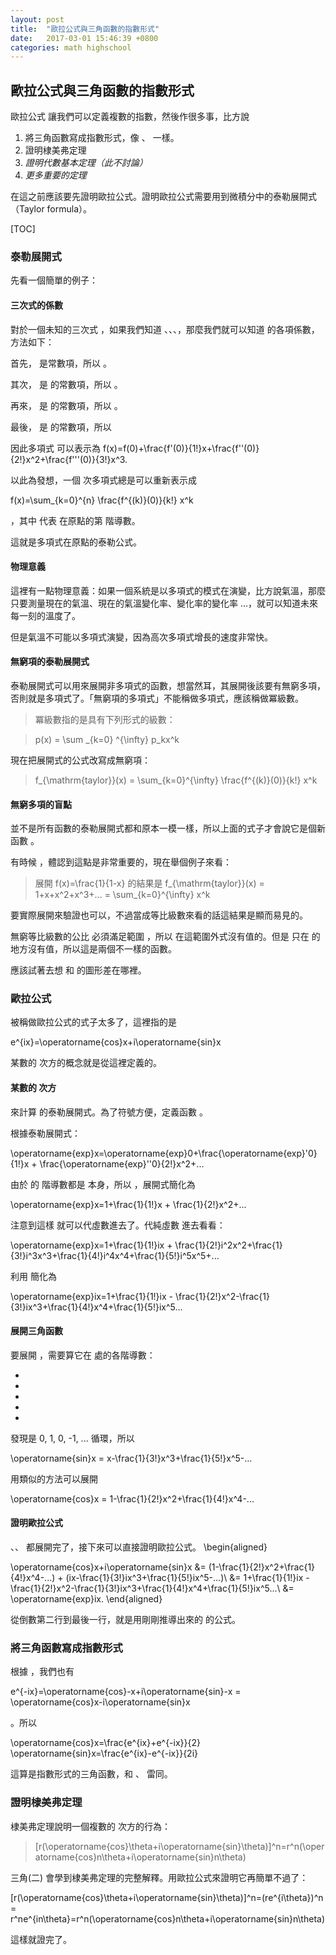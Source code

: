 ```yaml
---
layout: post
title:  "歐拉公式與三角函數的指數形式"
date:   2017-03-01 15:46:39 +0800
categories: math highschool
---
```



歐拉公式與三角函數的指數形式
-----------------------------------------------

歐拉公式 <script type="math/tex" id="MathJax-Element-159"> e^{i\theta}=\operatorname{cos}\theta+i\operatorname{sin}\theta </script> 讓我們可以定義複數的指數，然後作很多事，比方說

1. 將三角函數寫成指數形式，像 <script type="math/tex" id="MathJax-Element-159"> \operatorname{sinh} </script>、 <script type="math/tex" id="MathJax-Element-159"> \operatorname{cosh} </script> 一樣。
2. 證明棣美弗定理
3. *證明代數基本定理（此不討論）*
4. *更多重要的定理*

在這之前應該要先證明歐拉公式。證明歐拉公式需要用到微積分中的泰勒展開式（Taylor formula）。

[TOC]



### 泰勒展開式

先看一個簡單的例子：

#### 三次式的係數

對於一個未知的三次式 <script type="math/tex" id="MathJax-Element-159"> f(x) = ax^3+bx^2+cx+d </script>，如果我們知道 <script type="math/tex" id="MathJax-Element-159"> f(0) </script>、<script type="math/tex" id="MathJax-Element-159"> f'(0) </script>、<script type="math/tex" id="MathJax-Element-159"> f''(0) </script>、<script type="math/tex" id="MathJax-Element-159"> f'''(0) </script>，那麼我們就可以知道 <script type="math/tex" id="MathJax-Element-159"> f(x) </script> 的各項係數，方法如下：

首先，<script type="math/tex" id="MathJax-Element-159"> d </script> 是常數項，所以 <script type="math/tex" id="MathJax-Element-159"> d=f(0) </script>。

其次，<script type="math/tex" id="MathJax-Element-159"> c </script> 是 <script type="math/tex" id="MathJax-Element-159"> f'(x)=3ax^2+2bx+1c </script> 的常數項，所以 <script type="math/tex" id="MathJax-Element-159"> c=f'(0) </script>。

再來，<script type="math/tex" id="MathJax-Element-159"> 2b </script> 是 <script type="math/tex" id="MathJax-Element-159"> f''(x)=3\cdot 2ax+2\cdot 1b </script> 的常數項，所以 <script type="math/tex" id="MathJax-Element-159"> b=\frac{1}{2!}f''(0) </script>。

最後，<script type="math/tex" id="MathJax-Element-159"> 6a </script> 是 <script type="math/tex" id="MathJax-Element-159"> f'''(x) = 3\cdot 2\cdot 1\cdot a </script> 的常數項，所以 <script type="math/tex" id="MathJax-Element-159"> a=\frac{1}{3!}f'''(0) </script>

因此多項式 <script type="math/tex" id="MathJax-Element-159"> f(x) </script> 可以表示為 <script type="math/tex" id="MathJax-Element-159">  </script>f(x)=f(0)+\frac{f'(0)}{1!}x+\frac{f''(0)}{2!}x^2+\frac{f'''(0)}{3!}x^3.<script type="math/tex" id="MathJax-Element-159">  </script>

以此為發想，一個 <script type="math/tex" id="MathJax-Element-159"> n </script> 次多項式總是可以重新表示成

<script type="math/tex" id="MathJax-Element-159">  </script> f(x)=\sum_{k=0}^{n} \frac{f^{(k)}(0)}{k!} x^k <script type="math/tex" id="MathJax-Element-159">  </script>

，其中 <script type="math/tex" id="MathJax-Element-159"> f^{(k)}(0) </script> 代表 <script type="math/tex" id="MathJax-Element-159"> f </script> 在原點的第 <script type="math/tex" id="MathJax-Element-159"> k </script> 階導數。

這就是多項式在原點的泰勒公式。

#### 物理意義

這裡有一點物理意義：如果一個系統是以多項式的模式在演變，比方說氣溫，那麼只要測量現在的氣溫、現在的氣溫變化率、變化率的變化率 ...，就可以知道未來每一刻的溫度了。

但是氣溫不可能以多項式演變，因為高次多項式增長的速度非常快。

#### 無窮項的泰勒展開式

泰勒展開式可以用來展開非多項式的函數，想當然耳，其展開後該要有無窮多項，否則就是多項式了。「無窮項的多項式」不能稱做多項式，應該稱做冪級數。

> 冪級數指的是具有下列形式的級數：

> <script type="math/tex" id="MathJax-Element-159">  </script> p(x) = \sum _{k=0} ^{\infty} p_kx^k <script type="math/tex" id="MathJax-Element-159">  </script>

現在把展開式的公式改寫成無窮項：

> <script type="math/tex" id="MathJax-Element-159">  </script> f_{\mathrm{taylor}}(x) = \sum_{k=0}^{\infty} \frac{f^{(k)}(0)}{k!} x^k <script type="math/tex" id="MathJax-Element-159">  </script>

#### 無窮多項的盲點

並不是所有函數的泰勒展開式都和原本一模一樣，所以上面的式子才會說它是個新函數 <script type="math/tex" id="MathJax-Element-159"> f_{\mathrm{taylor}}(x) </script>。

有時候 <script type="math/tex" id="MathJax-Element-159"> f_{\mathrm{taylor}}(x) \neq f(x) </script> ，體認到這點是非常重要的，現在舉個例子來看：

> 展開 <script type="math/tex" id="MathJax-Element-159">  </script>f(x)=\frac{1}{1-x}<script type="math/tex" id="MathJax-Element-159">  </script> 的結果是 <script type="math/tex" id="MathJax-Element-159">  </script> f_{\mathrm{taylor}}(x) = 1+x+x^2+x^3+... = \sum_{k=0}^{\infty} x^k<script type="math/tex" id="MathJax-Element-159">  </script>

要實際展開來驗證也可以，不過當成等比級數來看的話這結果是顯而易見的。

無窮等比級數的公比 <script type="math/tex" id="MathJax-Element-159"> x </script> 必須滿足範圍 <script type="math/tex" id="MathJax-Element-159"> -1<x<1 </script>，所以 <script type="math/tex" id="MathJax-Element-159"> f_{\mathrm{taylor}} </script> 在這範圍外式沒有值的。但是 <script type="math/tex" id="MathJax-Element-159"> f(x)=\frac{1}{1-x} </script> 只在 <script type="math/tex" id="MathJax-Element-159"> x=1 </script> 的地方沒有值，所以這是兩個不一樣的函數。

應該試著去想 <script type="math/tex" id="MathJax-Element-159"> f_{\mathrm{taylor}}(x)  </script> 和 <script type="math/tex" id="MathJax-Element-159"> f(x) </script> 的圖形差在哪裡。

### 歐拉公式

被稱做歐拉公式的式子太多了，這裡指的是

<script type="math/tex" id="MathJax-Element-159">  </script>e^{ix}=\operatorname{cos}x+i\operatorname{sin}x<script type="math/tex" id="MathJax-Element-159">  </script>

某數的 <script type="math/tex" id="MathJax-Element-159"> i </script> 次方的概念就是從這裡定義的。

#### 某數的 <script type="math/tex" id="MathJax-Element-159"> i </script> 次方

來計算 <script type="math/tex" id="MathJax-Element-159"> e^x </script> 的泰勒展開式。為了符號方便，定義函數 <script type="math/tex" id="MathJax-Element-159"> \operatorname{exp}x=e^x </script>。

根據泰勒展開式：

<script type="math/tex" id="MathJax-Element-159">  </script>\operatorname{exp}x=\operatorname{exp}0+\frac{\operatorname{exp}'0}{1!}x + \frac{\operatorname{exp}''0}{2!}x^2+...<script type="math/tex" id="MathJax-Element-159">  </script>

由於 <script type="math/tex" id="MathJax-Element-159"> \operatorname{exp}x </script> 的 <script type="math/tex" id="MathJax-Element-159"> n </script> 階導數都是 <script type="math/tex" id="MathJax-Element-159"> \operatorname{exp}x </script> 本身，所以 <script type="math/tex" id="MathJax-Element-159"> \operatorname{exp}' ' 0 = \operatorname{exp}' 0 = \operatorname{exp} 0 = 1  </script> ，展開式簡化為

<script type="math/tex" id="MathJax-Element-159">  </script>\operatorname{exp}x=1+\frac{1}{1!}x + \frac{1}{2!}x^2+...<script type="math/tex" id="MathJax-Element-159">  </script>

注意到這樣 <script type="math/tex" id="MathJax-Element-159"> \operatorname{exp}x </script> 就可以代虛數進去了。代純虛數 <script type="math/tex" id="MathJax-Element-159"> ix </script> 進去看看：

<script type="math/tex" id="MathJax-Element-159">  </script>\operatorname{exp}x=1+\frac{1}{1!}ix + \frac{1}{2!}i^2x^2+\frac{1}{3!}i^3x^3+\frac{1}{4!}i^4x^4+\frac{1}{5!}i^5x^5+...<script type="math/tex" id="MathJax-Element-159">  </script>

利用 <script type="math/tex" id="MathJax-Element-159"> i^2=-1 </script> 簡化為

<script type="math/tex" id="MathJax-Element-159">  </script>\operatorname{exp}ix=1+\frac{1}{1!}ix - \frac{1}{2!}x^2-\frac{1}{3!}ix^3+\frac{1}{4!}x^4+\frac{1}{5!}ix^5...<script type="math/tex" id="MathJax-Element-159">  </script>

#### 展開三角函數

要展開 <script type="math/tex" id="MathJax-Element-159"> \operatorname{sin}x </script>，需要算它在 <script type="math/tex" id="MathJax-Element-159"> 0 </script> 處的各階導數：

- <script type="math/tex" id="MathJax-Element-159"> \operatorname{sin}0 =0 </script>
- <script type="math/tex" id="MathJax-Element-159"> \operatorname{sin}'0 = \operatorname{cos}0=1 </script>
- <script type="math/tex" id="MathJax-Element-159"> \operatorname{sin}''0 = -\operatorname{sin}0=0 </script>
- <script type="math/tex" id="MathJax-Element-159"> \operatorname{sin}'''0 = -\operatorname{cos}0=-1 </script>
- <script type="math/tex" id="MathJax-Element-159"> \operatorname{sin}''''0 =\operatorname{sin}0=0 </script>

發現是 0, 1, 0, -1, ... 循環，所以

<script type="math/tex" id="MathJax-Element-159">  </script> \operatorname{sin}x = x-\frac{1}{3!}x^3+\frac{1}{5!}x^5-...<script type="math/tex" id="MathJax-Element-159">  </script>

用類似的方法可以展開 <script type="math/tex" id="MathJax-Element-159"> \operatorname{cos}x </script>

<script type="math/tex" id="MathJax-Element-159">  </script>\operatorname{cos}x = 1-\frac{1}{2!}x^2+\frac{1}{4!}x^4-...<script type="math/tex" id="MathJax-Element-159">  </script>

#### 證明歐拉公式

<script type="math/tex" id="MathJax-Element-159"> \operatorname{sin}x </script>、<script type="math/tex" id="MathJax-Element-159"> \operatorname{cos}x </script>、<script type="math/tex" id="MathJax-Element-159"> e^x </script> 都展開完了，接下來可以直接證明歐拉公式。

<script type="math/tex" id="MathJax-Element-159">  </script>\begin{aligned}
 \operatorname{cos}x+i\operatorname{sin}x &=  (1-\frac{1}{2!}x^2+\frac{1}{4!}x^4-...) + (ix-\frac{1}{3!}ix^3+\frac{1}{5!}ix^5-...)\\ 
 &= 1+\frac{1}{1!}ix - \frac{1}{2!}x^2-\frac{1}{3!}ix^3+\frac{1}{4!}x^4+\frac{1}{5!}ix^5...\\
 &= \operatorname{exp}ix.
\end{aligned}<script type="math/tex" id="MathJax-Element-159">  </script>

從倒數第二行到最後一行，就是用剛剛推導出來的 <script type="math/tex" id="MathJax-Element-159"> \operatorname{exp}ix </script> 的公式。

### 將三角函數寫成指數形式

根據 <script type="math/tex" id="MathJax-Element-159"> e^{ix}=\operatorname{cos}x+i\operatorname{sin}x </script> ，我們也有

<script type="math/tex" id="MathJax-Element-159">  </script>e^{-ix}=\operatorname{cos}-x+i\operatorname{sin}-x = \operatorname{cos}x-i\operatorname{sin}x<script type="math/tex" id="MathJax-Element-159">  </script>

。所以

<script type="math/tex" id="MathJax-Element-159">  </script>\operatorname{cos}x=\frac{e^{ix}+e^{-ix}}{2}<script type="math/tex" id="MathJax-Element-159">  </script>

<script type="math/tex" id="MathJax-Element-159">  </script>\operatorname{sin}x=\frac{e^{ix}-e^{-ix}}{2i}<script type="math/tex" id="MathJax-Element-159">  </script>

這算是指數形式的三角函數，和 <script type="math/tex" id="MathJax-Element-159"> \operatorname{sinh}x </script>、<script type="math/tex" id="MathJax-Element-159"> \operatorname{cosh}x </script> 雷同。

### 證明棣美弗定理

棣美弗定理說明一個複數的 <script type="math/tex" id="MathJax-Element-159"> n </script> 次方的行為：

> <script type="math/tex" id="MathJax-Element-159">  </script>[r(\operatorname{cos}\theta+i\operatorname{sin}\theta)]^n=r^n(\operatorname{cos}n\theta+i\operatorname{sin}n\theta)<script type="math/tex" id="MathJax-Element-159">  </script>

三角(二) 會學到棣美弗定理的完整解釋。用歐拉公式來證明它再簡單不過了：

<script type="math/tex" id="MathJax-Element-159">  </script>[r(\operatorname{cos}\theta+i\operatorname{sin}\theta)]^n=(re^{i\theta})^n = r^ne^{in\theta}=r^n(\operatorname{cos}n\theta+i\operatorname{sin}n\theta)<script type="math/tex" id="MathJax-Element-159">  </script>

這樣就證完了。
